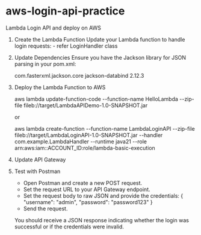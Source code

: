 # aws-login-api-practice
Lambda Login API and deploy on AWS

1. Create the Lambda Function
      	Update your Lambda function to handle login requests:
      	- refer LoginHandler class

2. Update Dependencies
	Ensure you have the Jackson library for JSON parsing in your pom.xml:

	<dependency>
	    <groupId>com.fasterxml.jackson.core</groupId>
	    <artifactId>jackson-databind</artifactId>
	    <version>2.12.3</version>
	</dependency>

3. Deploy the Lambda Function to AWS
	
	aws lambda update-function-code --function-name HelloLambda --zip-file fileb://target/LambdaAPIDemo-1.0-SNAPSHOT.jar
	
	or 
	
	aws lambda create-function --function-name LambdaLoginAPI --zip-file fileb://target/LambdaLoginAPI-1.0-SNAPSHOT.jar --handler com.example.LambdaHandler --runtime java21 --role 
	arn:aws:iam::ACCOUNT_ID:role/lambda-basic-execution


4. Update API Gateway


5.  Test with Postman

	- Open Postman and create a new POST request.
	- Set the request URL to your API Gateway endpoint.
	- Set the request body to raw JSON and provide the credentials:
		{
                   "username": "admin",
                   "password": "password123"
		}		
	- Send the request.

	You should receive a JSON response indicating whether the login was successful or if the credentials were invalid.
